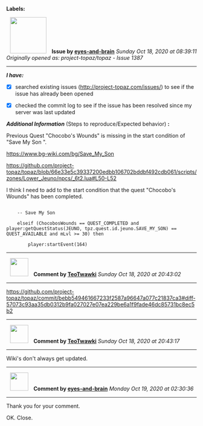**Labels:**



<a href="https://github.com/eyes-and-brain"><img src="https://avatars0.githubusercontent.com/u/71148313?v=4" width="96" height="96" hspace="10"></img></a> **Issue by [eyes-and-brain](https://github.com/eyes-and-brain)**
_Sunday Oct 18, 2020 at 08:39:11_
_Originally opened as: project-topaz/topaz - Issue 1387_

----

<!-- place 'x' mark between square [] brackets to checkmark box -->
**_I have:_**

- [x] searched existing issues (http://project-topaz.com/issues/) to see if the issue has already been opened
- [x] checked the commit log to see if the issue has been resolved since my server was last updated

**_Additional Information_** (Steps to reproduce/Expected behavior) **:** 

Previous Quest "Chocobo's Wounds" is missing in the start condition of "Save My Son ".
https://www.bg-wiki.com/bg/Save_My_Son

https://github.com/project-topaz/topaz/blob/66e33e5c39337200edbb106702bddbf492cdb061/scripts/zones/Lower_Jeuno/npcs/_6t2.lua#L50-L52

I think I need to add to the start condition that the quest "Chocobo's Wounds" has been completed.
```
    -- Save My Son
    elseif (ChocobosWounds == QUEST_COMPLETED and player:getQuestStatus(JEUNO, tpz.quest.id.jeuno.SAVE_MY_SON) == QUEST_AVAILABLE and mLvl >= 30) then
        player:startEvent(164)
```



----
<a href="https://github.com/TeoTwawki"><img src="https://avatars0.githubusercontent.com/u/6871475?v=4" width="48" height="48" hspace="10"></img></a> **Comment by [TeoTwawki](https://github.com/TeoTwawki)**
_Sunday Oct 18, 2020 at 20:43:02_

----

https://github.com/project-topaz/topaz/commit/bebb549461667233f2587a96647a077c21837ca3#diff-57073c93aa35db0312b9fa027027e07ea229be6a1f9fade46dc85731bc8ec5b2


----
<a href="https://github.com/TeoTwawki"><img src="https://avatars0.githubusercontent.com/u/6871475?v=4" width="48" height="48" hspace="10"></img></a> **Comment by [TeoTwawki](https://github.com/TeoTwawki)**
_Sunday Oct 18, 2020 at 20:43:17_

----

Wiki's don't always get updated.


----
<a href="https://github.com/eyes-and-brain"><img src="https://avatars0.githubusercontent.com/u/71148313?v=4" width="48" height="48" hspace="10"></img></a> **Comment by [eyes-and-brain](https://github.com/eyes-and-brain)**
_Monday Oct 19, 2020 at 02:30:36_

----

Thank you for your comment.
OK. Close.
